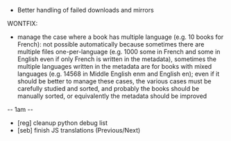 - Better handling of failed downloads and mirrors

WONTFIX:
- manage the case where a book has multiple language (e.g. 10 books for French): not possible automatically because sometimes there are multiple files one-per-language (e.g. 1000 some in French and some in English even if only French is written in the metadata), sometimes the multiple languages written in the metadata are for books with mixed languages (e.g. 14568 in Middle English enm and English en); even if it should be better to manage these cases, the various cases must be carefully studied and sorted, and probably the books should be manually sorted, or equivalently the metadata should be improved

-- 1am --

* [reg] cleanup python debug list
* [seb] finish JS translations (Previous/Next)
